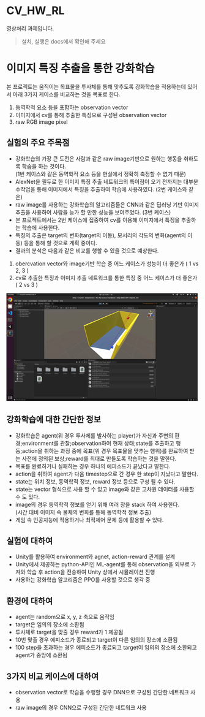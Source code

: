 # CV_HW_RL
영상처리 과제입니다.

>설치, 실행은 docs에서 확인해 주세요

# 이미지 특징 추출을 통한 강화학습

본 프로젝트는 움직이는 목표물을 투사체를 통해 맞추도록 강화학습을 적용하는데 있어서 아래 3가지 케이스를 비교하는 것을 목표로 한다.
1. 동역학적 요소 등을 포함하는 observation vector
2. 이미지에서 cv를 통해 추출한 특징으로 구성된 observation vector
3. raw RGB image pixel 

## 실험의 주요 주목점

- 강화학습의 가장 큰 도전은 사람과 같은 raw image기반으로 원하는 행동을 취하도록 학습을 하는 것이다.  
(1번 케이스와 같은 동역학적 요소 등을 현실에서 정확히 측정할 수 없기 때문)
- AlexNet을 필두로 한 이미지 특징 추출 네트워크의 특이점이 오기 전까지는 대부분 수작업을 통해 이미지에서 특징을 추출하여 학습에 사용하였다. (2번 케이스와 같은)
- raw image를 사용하는 강화학습의 알고리즘들은 CNN과 같은 딥러닝 기반 이미지 추출을 사용하여 사람을 능가 할 만한 성능을 보여주었다. (3번 케이스)
- 본 프로젝트에서는 2번 케이스에 집중하여 cv를 이용해 이미지에서 특징을 추출하는 학습에 사용한다.
- 특징의 추출은 target의 변화(target의 이동), 모서리의 각도의 변화(agent의 이동) 등을 통해 할 것으로 계획 중이다.
- 결과의 분석은 다음과 같은 비교를 행할 수 있을 것으로 예상한다.
1. obercvation vector와 image기반 학습 중 어느 케이스가 성능이 더 좋은가 ( 1 vs 2, 3 )
2. cv로 추출한 특징과 이미지 추출 네트워크를 통한 특징 중 어느 케이스가 더 좋은가 ( 2 vs 3 )

![img](./docs/image/env1_demo.gif)

## 강화학습에 대한 간단한 정보

- 강화학습은 agent(위 경우 투사체를 발사하는 player)가 자신과 주변의 환경;environment를 관찰;observation하여 현재 상태;state를 추출하고 행동;action을 취하는 과정 중에 목표(위 경우 목표물을 맞추는 행위)를 완료하여 받는 사전에 정의된 보상;reward를 최대로 만들도록 학습하는 것을 말한다. 
- 목표를 완료하거나 실패하는 경우 하나의 에피소드가 끝났다고 말한다.
- action을 취하여 agent가 다음 timestep으로 간 경우 한 step이 지났다고 말한다.
- state는 위치 정보, 동역학적 정보, reward 정보 등으로 구성 될 수 있다.
- state는 vector 형식으로 사용 할 수 있고 image와 같은 고차원 데이터를 사용할 수 도 있다.
- image의 경우 동역학적 정보를 얻기 위해 여러 장을 stack 하여 사용한다.  
(시간 대비 이미지 속 물체의 변화를 통해 동역학적 정보 추출)
- 게임 속 인공지능에 적용하거나 최적제어 문제 등에 활용할 수 있다.

## 실험에 대하여

- Unity를 활용하여 environment와 agnet, action-reward 관계를 설계
- Unity에서 제공하는 python-API인 ML-agent를 통해 observation을 외부로 가져와 학습 후 action을 전송하여 Unity 상에서 시뮬레이션 진행
- 사용하는 강화학습 알고리즘은 PPO를 사용할 것으로 생각 중

## 환경에 대하여

- agent는 random으로 x, y, z 축으로 움직임
- target은 임의의 장소에 소환됨
- 투사체로 target을 맞출 경우 reward가 1 제공됨
- 10번 맞출 경우 에피소드가 종료되고 target이 다른 임의의 장소에 소환됨
- 100 step을 초과하는 경우 에피소드가 종료되고 target이 임의의 장소에 소환되고 agent가 중앙에 소환됨

## 3가지 비교 케이스에 대하여
- observation vector로 학습을 수행할 경우 DNN으로 구성된 간단한 네트워크 사용
- raw image의 경우 CNN으로 구성된 간단한 네트워크 사용



